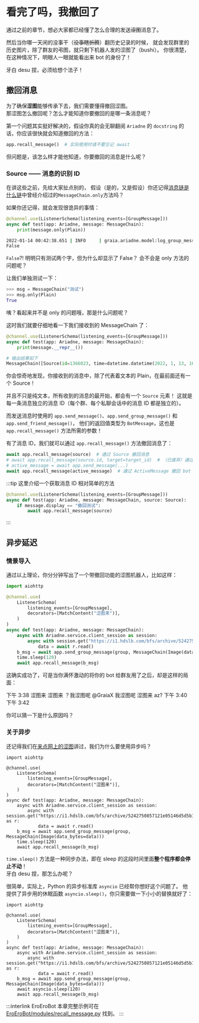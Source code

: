 # 看完了吗，我撤回了

通过之前的章节，想必大家都已经懂了怎么合理的发送~~涩图~~消息了。

然后当你哪一天闲的没事干（~~没事瞎折腾~~）翻历史记录的时候，
就会发现群里的历史图片，除了群友的弔图，就只剩下机器人发的涩图了（bushi）。
你很清楚，在这种情况下，明眼人一眼就能看出来 bot 的身份了！

牙白 desu 捏，必须给想个法子！

## 撤回消息

为了确保**涩图**能够传承下去，我们需要懂得撤回涩图。  
那涩图怎么撤回呢？怎么才能知道你要撤回的是哪一条消息呢？

第一个问题其实挺好解决的，假设你真的会无聊翻阅 `Ariadne` 的 `docstring` 的话，你应该很快就会知道撤回的方法：

```python
app.recall_message()  # 实际使用时请不要忘记 await
```

但问题是，该怎么样才能他知道，你要撤回的消息是什么呢？

### Source —— 消息的识别 ID

在讲这些之前，先给大家扯点别的，
假设（是的，又是假设）你还记得[消息链是什么链](./message_chain.md#如何操作-messagechain)中曾经介绍过的`MessageChain.only`方法吗？

如果你还记得，就会发现很诡异的事情：

```python
@channel.use(ListenerSchema(listening_events=[GroupMessage]))
async def test(app: Ariadne, message: MessageChain):
    print(message.only(Plain))
```

```sh
2022-01-14 00:42:38.651 | INFO     | graia.ariadne.model:log_group_message:106 - 114514: [GraiaCommunity(1919810)] GraiaX(10086) -> '测试'
False
```

`False`?! 明明只有测试两个字，但为什么却显示了 False？
会不会是 only 方法的问题呢？

让我们单独测试一下：

```python
>>> msg = MessageChain("测试")
>>> msg.only(Plain)
True
```

咦？看起来并不是 only 的问题哦，那是什么问题呢？

这时我们就要仔细地看一下我们接收到的 MessageChain 了：

```python
@channel.use(ListenerSchema(listening_events=[GroupMessage]))
async def test(app: Ariadne, message: MessageChain):
    print(message.__repr__())
```

```python
# 输出结果如下
MessageChain([Source(id=1366023, time=datetime.datetime(2022, 1, 13, 16, 42, 38, tzinfo=datetime.timezone.utc)), Plain(text='测试')])
```

你会惊奇地发现，你接收到的消息中，除了代表着文本的 Plain，在最前面还有一个 Source！

并且不只是纯文本，所有收到的消息的最开始，都会有一个 `Source` 元素！
这就是每一条消息独立的消息 ID（每个群、每个私聊会话中的消息 ID 都是独立的）。

而发送消息时使用的 `app.send_message()`、`app.send_group_message()` 和 `app.send_friend_message()`，
他们的返回值类型为 `BotMessage`，这也是 `app.recall_message()` 方法所需的参数！

有了消息 ID，我们就可以通过 `app.recall_message()` 方法撤回消息了：

```python
await app.recall_message(source)  # 通过 Source 撤回消息
# await app.recall_message(source.id, target=target_id)  # （已废弃）通过 Source 中的消息 ID 及好友 QQ 号/群号撤回消息
# active_message = await app.send_message(...)
await app.recall_message(active_message)  # 通过 ActiveMessage 撤回 bot 自己发的消息
```

:::tip
这里介绍一个获取消息 ID 相对简单的方法

```python
@channel.use(ListenerSchema(listening_events=[GroupMessage]))
async def test(app: Ariadne, message: MessageChain, source: Source):
    if message.display == "撤回测试":
        await app.recall_message(source)
```

:::

## 异步延迟

### 情景导入

通过以上理论，你分分钟写出了一个带撤回功能的涩图机器人，比如这样：

```python
import aiohttp

@channel.use(
    ListenerSchema(
        listening_events=[GroupMessage],
        decorators=[MatchContent("涩图来")],
    )
)
async def test(app: Ariadne, message: MessageChain):
    async with Ariadne.service.client_session as session:
        async with session.get("https://i1.hdslb.com/bfs/archive/5242750857121e05146d5d5b13a47a2a6dd36e98.jpg") as r:
            data = await r.read()
    b_msg = await app.send_group_message(group, MessageChain(Image(data_bytes=data)))
    time.sleep(120)
    await app.recall_message(b_msg)
```

这确实成功了，可是当你满怀激动的将你的 bot 给群友用了之后，却是这样的局面：

<chat-window title="Graia Framework Community">
  <chat-toast>下午 3:38</chat-toast>
  <chat-msg name="群菜鸮" avatar="http://q1.qlogo.cn/g?b=qq&nk=2948531755&s=640">涩图来</chat-msg>
  <chat-img name="EroEroBot" tag="机器人" avatar="/avatar/ero.webp" src="/images/guide/ero_pic_1.webp"></chat-img>
  <chat-msg name="群菜鸡" avatar="http://q1.qlogo.cn/g?b=qq&nk=1450069615&s=640">涩图来</chat-msg>
  <chat-msg name="群菜鸡" avatar="http://q1.qlogo.cn/g?b=qq&nk=1450069615&s=640">？我涩图呢</chat-msg>
  <chat-msg name="群菜鸡" avatar="http://q1.qlogo.cn/g?b=qq&nk=1450069615&s=640"><a>@GraiaX</a> 我涩图呢</chat-msg>
  <chat-msg name="GraiaX" onright>涩图来</chat-msg>
  <chat-msg name="GraiaX" onright>az?</chat-msg>
  <chat-toast>下午 3:40</chat-toast>
  <chat-img name="EroEroBot" tag="机器人" avatar="/avatar/ero.webp" src="/images/guide/ero_pic_2.webp"></chat-img>
  <chat-toast>下午 3:42</chat-toast>
  <chat-img name="EroEroBot" tag="机器人" avatar="/avatar/ero.webp" src="/images/guide/ero_pic_3.webp"></chat-img>
</chat-window>

你可以猜一下是什么原因吗？

### 关于异步

还记得我们在[来点网上的涩图](./image_from_internet.html#为啥要用-aiohttp)讲过，我们为什么要使用异步吗？

```python{14}
import aiohttp

@channel.use(
    ListenerSchema(
        listening_events=[GroupMessage],
        decorators=[MatchContent("涩图来")],
    )
)
async def test(app: Ariadne, message: MessageChain):
    async with Ariadne.service.client_session as session:
        async with session.get("https://i1.hdslb.com/bfs/archive/5242750857121e05146d5d5b13a47a2a6dd36e98.jpg") as r:
            data = await r.read()
    b_msg = await app.send_group_message(group, MessageChain(Image(data_bytes=data)))
    time.sleep(120)
    await app.recall_message(b_msg)
```

`time.sleep()` 方法是一种同步办法，即在 sleep 的这段时间里面**整个程序都会停止不动**！  
牙白 desu 捏，那怎么办呢？

很简单，实际上，Python 的异步标准库 `asyncio` 已经帮你想好这个问题了。
他提供了异步用的休眠函数 `asyncio.sleep()`，你只需要做一下小小的替换就好了：

```python{14}
import aiohttp

@channel.use(
    ListenerSchema(
        listening_events=[GroupMessage],
        decorators=[MatchContent("涩图来")],
    )
)
async def test(app: Ariadne, message: MessageChain):
    async with Ariadne.service.client_session as session:
        async with session.get("https://i1.hdslb.com/bfs/archive/5242750857121e05146d5d5b13a47a2a6dd36e98.jpg") as r:
            data = await r.read()
    b_msg = await app.send_group_message(group, MessageChain(Image(data_bytes=data)))
    await asyncio.sleep(120)
    await app.recall_message(b_msg)
```

:::interlink EroEroBot
本章完整示例可在 [EroEroBot/modules/recall_message.py](https://github.com/GraiaCommunity/EroEroBot/blob/master/modules/recall_message.py) 找到。
:::
